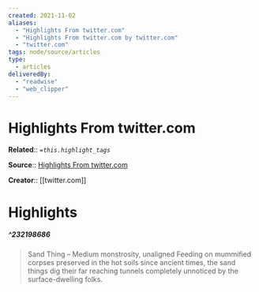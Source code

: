 ```yaml
---
created: 2021-11-02
aliases:
  - "Highlights From twitter.com"
  - "Highlights From twitter.com by twitter.com"
  - "twitter.com"
tags: node/source/articles
type:
  - articles
deliveredBy:
  - "readwise"
  - "web_clipper"
---
```

# Highlights From twitter.com

**Related**:: 
*`=this.highlight_tags`*

**Source**:: [Highlights From twitter.com](https://twitter.com/fluffy_folio/status/1442843735008624654)

**Creator**:: [[twitter.com]]

# Highlights
##### ^232198686
  
> Sand Thing – Medium monstrosity, unaligned
> Feeding on mummified corpses preserved in the hot soils since ancient times, the sand things dig their far reaching tunnels completely unnoticed by the surface-dwelling folks. 

